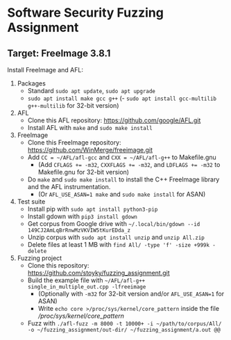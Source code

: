 # Software Security Fuzzing Assignment
## Target: FreeImage 3.8.1

Install FreeImage and AFL:

1. Packages
	- Standard `sudo apt update`, `sudo apt upgrade`
	- `sudo apt install make gcc g++`
       (- `sudo apt install gcc-multilib g++-multilib` for 32-bit version)
2. AFL
	- Clone this AFL repository: https://github.com/google/AFL.git
	- Install AFL with `make` and `sudo make install`
3. FreeImage
	- Clone this FreeImage repository: https://github.com/WinMerge/freeimage.git
	- Add `CC = ~/AFL/afl-gcc` and `CXX = ~/AFL/afl-g++` to Makefile.gnu
        - (Add `CFLAGS += -m32`, `CXXFLAGS += -m32`, and `LDFLAGS += -m32` to Makefile.gnu for 32-bit version)
	- Do `make` and `sudo make install` to install the C++ FreeImage library and the AFL instrumentation.
        - (Or `AFL_USE_ASAN=1 make` and `sudo make install` for ASAN)
4. Test suite
	- Install pip with `sudo apt install python3-pip`
	- Install gdown with `pip3 install gdown`
	- Get corpus from Google drive with `~/.local/bin/gdown --id 149CJ2AmLqBrRnwMzVKVIW5tKurEDda_z`
	- Unzip corpus with `sudo apt install unzip` and `unzip All.zip`
	- Delete files at least 1 MB with `find All/ -type 'f' -size +999k -delete`
5. Fuzzing project
	- Clone this repository: https://github.com/stoyky/fuzzing_assignment.git
	- Build the example file with `~/AFL/afl-g++ single_in_multiple_out.cpp -lfreeimage`
        - (Optionally with `-m32` for 32-bit version and/or `AFL_USE_ASAN=1` for ASAN)
        - Write `echo core >/proc/sys/kernel/core_pattern` inside the file _/proc/sys/kernel/core_pattern_
	- Fuzz with `./afl-fuzz -m 8000 -t 10000+ -i ~/path/to/corpus/All/ -o ~/fuzzing_assignment/out-dir/ ~/fuzzing_assignment/a.out @@`
